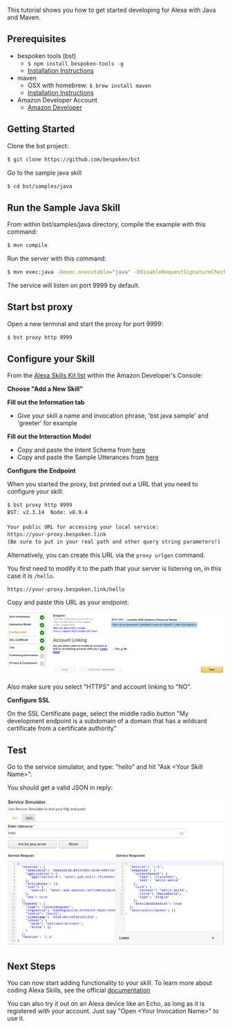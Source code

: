 This tutorial shows you how to get started developing for Alexa with Java and Maven.  

## Prerequisites

* bespoken tools (bst)
    * `$ npm install bespoken-tools -g`
    * [Installation Instructions](/../getting-started#Installation/)
* maven
    * OSX with homebrew: `$ brew install maven`
    * [Installation Instructions](https://maven.apache.org/install.html)
* Amazon Developer Account
    * [Amazon Developer](https://developer.amazon.com/alexa)

## Getting Started

Clone the bst project:
```bash
$ git clone https://github.com/bespoken/bst
```

Go to the sample java skill
```bash
$ cd bst/samples/java
```

## Run the Sample Java Skill

From within bst/samples/java directory, compile the example with this command:  
```bash
$ mvn compile
```

Run the server with this command:  
```bash
$ mvn exec:java -Dexec.executable="java" -DdisableRequestSignatureCheck=true -Dexec.args=$@
```

The service will listen on port 9999 by default.

## Start bst proxy

Open a new terminal and start the proxy for port 9999:

```bash
$ bst proxy http 9999
```

## Configure your Skill

From the [Alexa Skills Kit list](https://developer.amazon.com/edw/home.html#/skills/list) within the Amazon Developer's Console:

__Choose "Add a New Skill"__

__Fill out the Information tab__

* Give your skill a name and invocation phrase, 'bst java sample' and 'greeter' for example

__Fill out the Interaction Model__

* Copy and paste the Intent Schema from [here](https://raw.githubusercontent.com/bespoken/bst/master/samples/java/src/main/java/helloworld/speechAssets/IntentSchema.json)
* Copy and paste the Sample Utterances from [here](https://raw.githubusercontent.com/bespoken/bst/master/samples/java/src/main/java/helloworld/speechAssets/SampleUtterances.txt)

__Configure the Endpoint__

When you started the proxy, bst printed out a URL that you need to configure your skill:

```bash
$ bst proxy http 9999
BST: v2.3.14  Node: v8.9.4

Your public URL for accessing your local service:
https://your-proxy.bespoken.link
(Be sure to put in your real path and other query string parameters!)

```
Alternatively, you can create this URL via the `proxy urlgen` command.

You first need to modify it to the path that your server is listening on, in this case it is `/hello`.

```
https://your-proxy.bespoken.link/hello
```

Copy and paste this URL as your endpoint:

![Alexa Skill Configuration](/assets/images/bst-java-server-tutorial-configuration.png "Alexa Skill Configuration")

Also make sure you select "HTTPS" and account linking to "NO".

__Configure SSL__  

On the SSL Certificate page, select the middle radio button "My development endpoint is a subdomain of a domain that has a wildcard certificate from a certificate authority"

## Test
Go to the service simulator, and type: "hello" and hit "Ask \<Your Skill Name>".

You should get a valid JSON in reply:

![Test your Skill](/assets/images/bst-java-server-tutorial-test.png "Test your Skill")

## Next Steps
You can now start adding functionality to your skill. To learn more about coding Alexa Skills, see the official [documentation](https://github.com/amzn/alexa-skills-kit-java)

You can also try it out on an Alexa device like an Echo, as long as it is registered with your account.
Just say "Open \<Your Invocation Name>" to use it.
